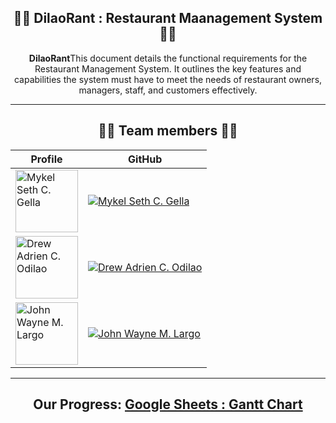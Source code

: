 <!-- Center align content -->
<div align="center">

## 👨‍🍳 **DilaoRant : Restaurant Maanagement System** 👨‍🍳
**DilaoRant**This document details the functional requirements for the Restaurant Management System. It outlines the key features and capabilities the system must have to meet the needs of restaurant owners, managers, staff, and customers effectively.

----------

## 👨‍🍳 **Team members** 👨‍🍳

| Profile                                                                 | GitHub                                                                                          |
|--------------------------------------------------------------------------------|------------------------------------------------------------------------------------------------------|
| <img src="https://drive.google.com/file/d/1x2xYEhb5lUx6j9qeXOObERKHCKSWKGCH/view" width="100px;" alt="Mykel Seth C. Gella"/> | [![Mykel Seth C. Gella](https://img.shields.io/badge/Clark%20D.%20Gemongala-GitHub-blue?style=for-the-badge)](https://github.com/beplopcitu) |
| <img src="https://drive.google.com/uc?export=view&id=1fVmyplB5lj4ElQ8A50HU0D2Nd7lQWXp6" width="100px;" alt="Drew Adrien C. Odilao"/> | [![Drew Adrien C. Odilao](https://img.shields.io/badge/Drew%20Adrien%20C.%20Odilao-GitHub-green?style=for-the-badge)](https://github.com/DrewingBook) |
| <img src="https://drive.google.com/uc?export=view&id=13l3nOZzVj83df6m5A9_MeR6W0FJvRmAJ" width="100px;" alt="John Wayne M. Largo"/> | [![John Wayne M. Largo](https://img.shields.io/badge/John%20Wayne%20M.%20Largo-GitHub-red?style=for-the-badge)](https://github.com/xxmu53xx) |

----------

## Our Progress: [Google Sheets : Gantt Chart](https://docs.google.com/spreadsheets/d/1nHaQQXiKmNXLnb4BZy2EdwC_1RaD1d1SZMbM3q2Jwzk/edit?gid=0#gid=0)

</div>
